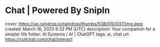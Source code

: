 # Chat | Powered By SnipIn

cover: https://up.raindrop.io/raindrop/thumbs/538/010/037/img.jpeg
created: March 18, 2023 8:32 PM (UTC)
description: Your companion for a simpler life
folder: AI Systems / AI | ChatGPT
tags: ai, chat
url: https://cuilchat.com/chat/interact